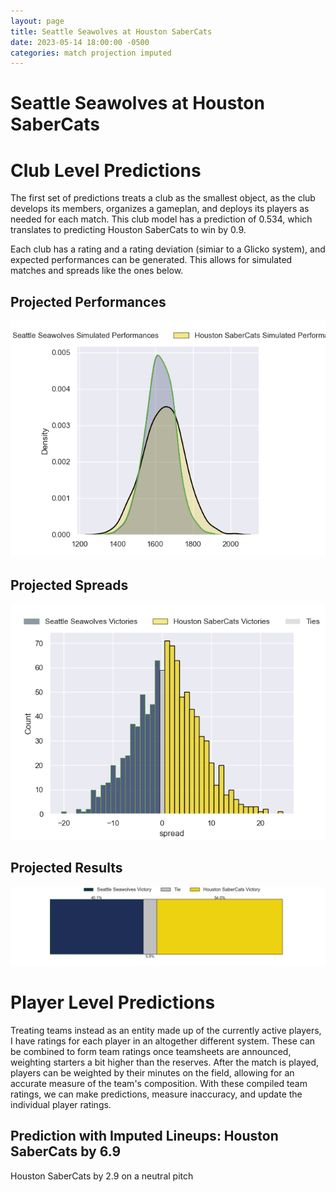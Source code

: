 ```yaml
---  
layout: page  
title: Seattle Seawolves at Houston SaberCats  
date: 2023-05-14 18:00:00 -0500  
categories: match projection imputed  
---
```

# Seattle Seawolves at Houston SaberCats

# Club Level Predictions


The first set of predictions treats a club as the smallest object, as the club develops its members, organizes a gameplan, and deploys its players as needed for each match. This club model has a prediction of 0.534, which translates to predicting Houston SaberCats to win by 0.9.

Each club has a rating and a rating deviation (simiar to a Glicko system), and expected performances can be generated. This allows for simulated matches and spreads like the ones below.
## Projected Performances


![Projected Performances](plots/performances_2023-05-14-HoustonSaberCats-SeattleSeawolves.png)
## Projected Spreads


![Projected Spreads](plots/spreads_2023-05-14-HoustonSaberCats-SeattleSeawolves.png)
## Projected Results


![Projected Results](plots/resultbar_2023-05-14-HoustonSaberCats-SeattleSeawolves.png)
# Player Level Predictions


Treating teams instead as an entity made up of the currently active players, I have ratings for each player in an altogether different system. These can be combined to form team ratings once teamsheets are announced, weighting starters a bit higher than the reserves. After the match is played, players can be weighted by their minutes on the field, allowing for an accurate measure of the team's composition. With these compiled team ratings, we can make predictions, measure inaccuracy, and update the individual player ratings.
## Prediction with Imputed Lineups: Houston SaberCats by 6.9


Houston SaberCats by 2.9 on a neutral pitch

